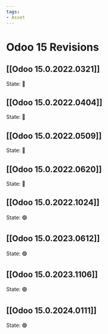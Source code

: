 ```yaml
---
tags:
- Asset
---
```

# Odoo 15 Revisions

## [[Odoo 15.0.2022.0321]]

State: 🔴
## [[Odoo 15.0.2022.0404]]

State: 🔴
## [[Odoo 15.0.2022.0509]]

State: 🔴
## [[Odoo 15.0.2022.0620]]

State: 🔴
## [[Odoo 15.0.2022.1024]]

State: 🟢
## [[Odoo 15.0.2023.0612]]

State: 🟢
## [[Odoo 15.0.2023.1106]]

State: 🟢
## [[Odoo 15.0.2024.0111]]

State: 🟢
